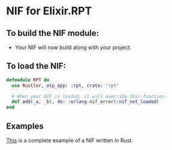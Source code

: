 # NIF for Elixir.RPT

## To build the NIF module:

- Your NIF will now build along with your project.

## To load the NIF:

```elixir
defmodule RPT do
  use Rustler, otp_app: :rpt, crate: "rpt"

  # When your NIF is loaded, it will override this function.
  def add(_a, _b), do: :erlang.nif_error(:nif_not_loaded)
end
```

## Examples

[This](https://github.com/rusterlium/NifIo) is a complete example of a NIF written in Rust.
